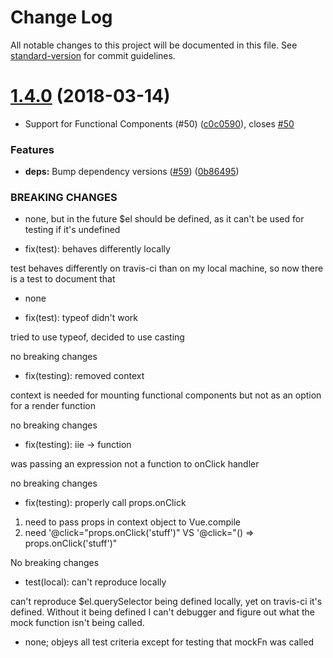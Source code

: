 # Change Log

All notable changes to this project will be documented in this file. See [standard-version](https://github.com/conventional-changelog/standard-version) for commit guidelines.

<a name="1.4.0"></a>
# [1.4.0](https://github.com/vire/jest-vue-preprocessor/compare/v1.3.1...v1.4.0) (2018-03-14)


* Support for Functional Components (#50) ([c0c0590](https://github.com/vire/jest-vue-preprocessor/commit/c0c0590)), closes [#50](https://github.com/vire/jest-vue-preprocessor/issues/50)


### Features

* **deps:** Bump dependency versions ([#59](https://github.com/vire/jest-vue-preprocessor/issues/59)) ([0b86495](https://github.com/vire/jest-vue-preprocessor/commit/0b86495))


### BREAKING CHANGES

* none, but in the future $el should be
defined, as it can't be used for testing if it's
undefined

* fix(test): behaves differently locally

test behaves differently on travis-ci than
on my local machine, so now there is a test
to document that
* none

* fix(test): typeof didn't work

tried to use typeof, decided to use
casting

no breaking changes

* fix(testing): removed context

context is needed for mounting functional components
but not as an option for a render function

no breaking changes

* fix(testing): iie -> function

was passing an expression not a function
to onClick handler

no breaking changes

* fix(testing): properly call props.onClick

1. need to pass props in context object to Vue.compile
2. need '@click="props.onClick('stuff')" VS
	'@click="() => props.onClick('stuff')"

No breaking changes

* test(local): can't reproduce locally

can't reproduce $el.querySelector being defined
locally, yet on travis-ci it's defined.
Without it being defined I can't debugger and
figure out what the mock function isn't being called.
* none; objeys all test criteria
except for testing that mockFn was called

